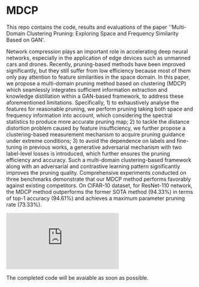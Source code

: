 # MDCP

This repo contains the code, results and evaluations of the paper ''Multi-Domain Clustering Pruning: Exploring Space and Frequency Similarity
Based on GAN'.

Network compression plays an important role in accelerating deep neural networks, especially in the application of edge devices such as unmanned cars and drones. Recently, pruning-based methods have been improved significantly, but they still suffer from low efficiency because most of them only pay attention to feature similarities in the space domain. In this paper, we propose a multi-domain pruning method based on clustering (MDCP) which seamlessly integrates sufficient information extraction and knowledge distillation within a GAN-based framework, to address these aforementioned limitations.
Specifically, 1) to exhaustively analyse the features for reasonable pruning, we perform pruning taking both space and frequency information into account, which considering the spectral statistics to produce more accurate pruning map; 2) to tackle the distance distortion problem caused by feature insufficiency, we further propose a clustering-based measurement mechanism to acquire pruning guidance under extreme conditions; 3) to avoid the dependence on labels and fine-tuning in previous works, a generative adversarial mechanism with two label-level losses is introduced, which further ensures the pruning efficiency and accuracy. Such a multi-domain clustering-based framework along with an adversarial and contrastive learning pattern significantly improves the pruning quality. Comprehensive experiments conducted on three benchmarks demonstrate that our MDCP method performs favorably against existing competitors. On CIFAR-10 dataset, for ResNet-110 network, the MDCP method outperforms the former SOTA method (94.33%) in terms of top-1 accuracy (94.61%) and achieves a maximum parameter pruning rate (73.33%). 

![All text](https://github.com/Oliiveralien/MDCP/tree/main/figs/pic1.pdf)


The completed code will be avaiable as soon as possible.
